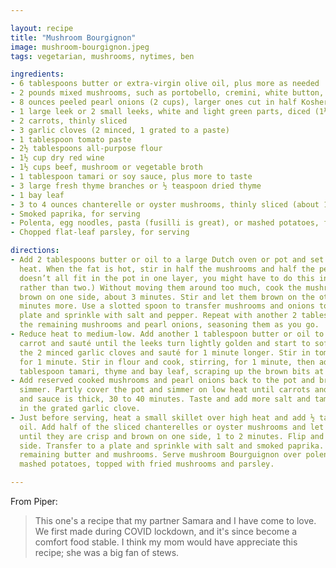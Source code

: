 ```yaml
---

layout: recipe
title: "Mushroom Bourgignon"
image: mushroom-bourgignon.jpeg
tags: vegetarian, mushrooms, nytimes, ben

ingredients:
- 6 tablespoons butter or extra-virgin olive oil, plus more as needed
- 2 pounds mixed mushrooms, such as portobello, cremini, white button, shiitake or oyster, cut into 1-inch chunks (about 10 cups)
- 8 ounces peeled pearl onions (2 cups), larger ones cut in half Kosher salt and freshly ground black pepper
- 1 large leek or 2 small leeks, white and light green parts, diced (1½ cups)
- 2 carrots, thinly sliced
- 3 garlic cloves (2 minced, 1 grated to a paste)
- 1 tablespoon tomato paste
- 2½ tablespoons all-purpose flour
- 1½ cup dry red wine
- 1½ cups beef, mushroom or vegetable broth
- 1 tablespoon tamari or soy sauce, plus more to taste
- 3 large fresh thyme branches or ½ teaspoon dried thyme
- 1 bay leaf
- 3 to 4 ounces chanterelle or oyster mushrooms, thinly sliced (about 1 cup)
- Smoked paprika, for serving
- Polenta, egg noodles, pasta (fusilli is great), or mashed potatoes, for serving
- Chopped flat-leaf parsley, for serving

directions:
- Add 2 tablespoons butter or oil to a large Dutch oven or pot and set it over medium
  heat. When the fat is hot, stir in half the mushrooms and half the pearl onions. (If it
  doesn’t all fit in the pot in one layer, you might have to do this in three batches,
  rather than two.) Without moving them around too much, cook the mushrooms until they are
  brown on one side, about 3 minutes. Stir and let them brown on the other side, 2 to 3
  minutes more. Use a slotted spoon to transfer mushrooms and onions to a large bowl or
  plate and sprinkle with salt and pepper. Repeat with another 2 tablespoons butter and
  the remaining mushrooms and pearl onions, seasoning them as you go.
- Reduce heat to medium-low. Add another 1 tablespoon butter or oil to pan. Add leeks and
  carrot and sauté until the leeks turn lightly golden and start to soften, 5 minutes. Add
  the 2 minced garlic cloves and sauté for 1 minute longer. Stir in tomato paste and cook
  for 1 minute. Stir in flour and cook, stirring, for 1 minute, then add wine, broth, 1
  tablespoon tamari, thyme and bay leaf, scraping up the brown bits at bottom of pot.
- Add reserved cooked mushrooms and pearl onions back to the pot and bring to a
  simmer. Partly cover the pot and simmer on low heat until carrots and onions are tender
  and sauce is thick, 30 to 40 minutes. Taste and add more salt and tamari if needed. Stir
  in the grated garlic clove.
- Just before serving, heat a small skillet over high heat and add ½ tablespoon butter or
  oil. Add half of the sliced chanterelles or oyster mushrooms and let cook without moving
  until they are crisp and brown on one side, 1 to 2 minutes. Flip and cook on the other
  side. Transfer to a plate and sprinkle with salt and smoked paprika. Repeat with
  remaining butter and mushrooms. Serve mushroom Bourguignon over polenta, noodles or
  mashed potatoes, topped with fried mushrooms and parsley.

---
```


From Piper:

> This one's a recipe that my partner Samara and I have come to love. We first made during
> COVID lockdown, and it's since become a comfort food stable. I think my mom would have
> appreciate this recipe; she was a big fan of stews.
